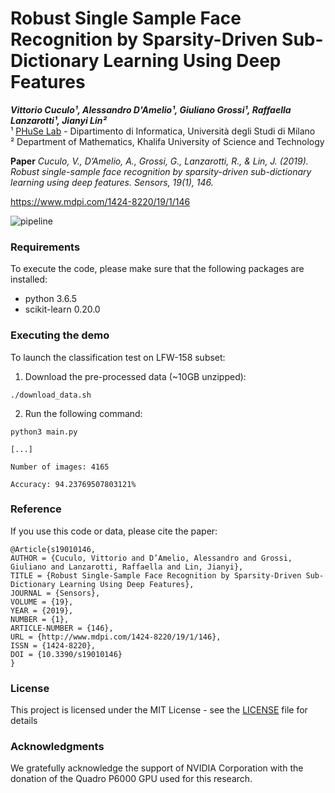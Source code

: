 # Robust Single Sample Face Recognition by Sparsity-Driven Sub-Dictionary Learning Using Deep Features

***Vittorio Cuculo¹, Alessandro D'Amelio¹, Giuliano Grossi¹, Raffaella Lanzarotti¹, Jianyi Lin²***  
¹ [PHuSe Lab](https://phuselab.di.unimi.it) - Dipartimento di Informatica, Università degli Studi di Milano  
² Department of Mathematics, Khalifa University of Science and Technology

**Paper** *Cuculo, V., D’Amelio, A., Grossi, G., Lanzarotti, R., & Lin, J. (2019). Robust single-sample face recognition by sparsity-driven sub-dictionary learning using deep features. Sensors, 19(1), 146.*

https://www.mdpi.com/1424-8220/19/1/146  

![pipeline](diagram.png "Method pipeline")

### Requirements

To execute the code, please make sure that the following packages are installed:

- python 3.6.5
- scikit-learn 0.20.0


### Executing the demo

To launch the classification test on LFW-158 subset:

1. Download the pre-processed data (~10GB unzipped):
```
./download_data.sh
```
2. Run the following command:
```
python3 main.py

[...]

Number of images: 4165

Accuracy: 94.23769507803121%

```

### Reference

If you use this code or data, please cite the paper:
```
@Article{s19010146,
AUTHOR = {Cuculo, Vittorio and D’Amelio, Alessandro and Grossi, Giuliano and Lanzarotti, Raffaella and Lin, Jianyi},
TITLE = {Robust Single-Sample Face Recognition by Sparsity-Driven Sub-Dictionary Learning Using Deep Features},
JOURNAL = {Sensors},
VOLUME = {19},
YEAR = {2019},
NUMBER = {1},
ARTICLE-NUMBER = {146},
URL = {http://www.mdpi.com/1424-8220/19/1/146},
ISSN = {1424-8220},
DOI = {10.3390/s19010146}
}
```

### License

This project is licensed under the MIT License - see the [LICENSE](LICENSE) file for details

### Acknowledgments

We gratefully acknowledge the support of NVIDIA Corporation with the donation of the Quadro P6000 GPU used for this research.
